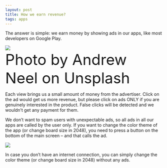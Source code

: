 ```yaml
---
layout: post
title: How we earn revenue?
tags: apps
---
```

The answer is simple: we earn money by showing ads in our apps, like most developers on Google Play.

<img src="{{site.url}}/images/how_we_earn_revenue.jpg" style="display: block; margin: auto;" />
<font size="10">Photo by Andrew Neel on Unsplash</font>

Each view brings us a small amount of money from the advertiser. Click on the ad would get us more revenue, but please click on ads ONLY if you are genuinely interested in the product. False clicks will be detected and we wouldn’t get any payment for them.

We don’t want to spam users with unexpectable ads, so all ads in all our apps are called by the user only.
If you want to change the color theme of the app (or change board size in 2048), you need to press a button on the bottom of the main screen – and that calls the ad.

<img src="{{site.url}}/images/phone_timer_arrow.jpg" style="display: block; margin: auto;" />

In case you don’t have an internet connection, you can simply change the color theme (or change board size in 2048) without any ads.
